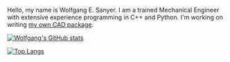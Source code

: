 Hello, my name is Wolfgang E. Sanyer. I am a trained Mechanical Engineer with extensive experience programming in C++ and Python. I'm working on writing [my own CAD package](https://github.com/mycad-org).

[![Wolfgang's GitHub stats](https://github-readme-stats.vercel.app/api?username=ezzieyguywuf&theme=solarized-dark&show_icons=true&include_all_commits=true)](https://github.com/anuraghazra/github-readme-stats)

[![Top Langs](https://github-readme-stats.vercel.app/api/top-langs/?username=ezzieyguywuf)](https://github.com/anuraghazra/github-readme-stats)

<!---
 [![Wolfgang's wakatime stats](https://github-readme-stats.vercel.app/api/wakatime?username=@f8950e68-5431-42b8-91ca-e4a9d6299cd1)](https://github.com/anuraghazra/github-readme-stats)
--->
